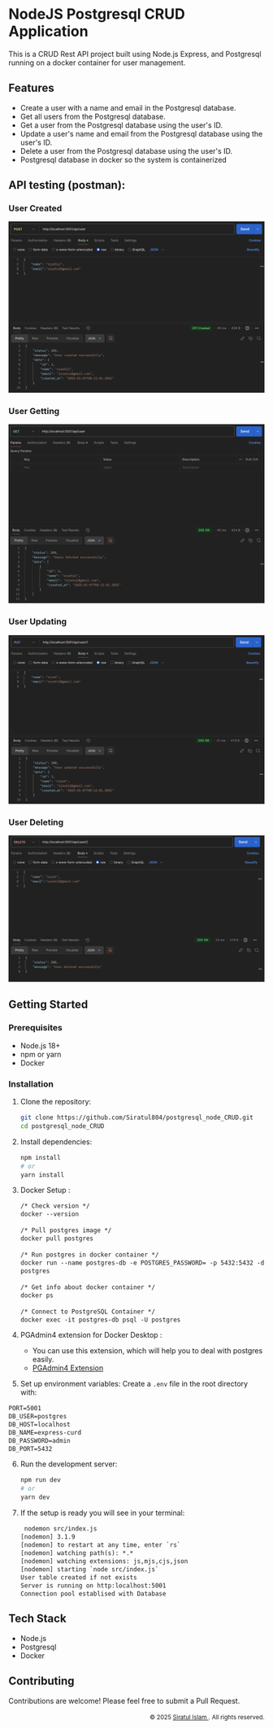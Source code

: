 # NodeJS Postgresql CRUD Application

This is a CRUD Rest API project built using Node.js Express, and Postgresql running on a docker container for user management.


## Features

- Create a user with a name and email in the Postgresql database. 
- Get all users from the Postgresql database. 
- Get a user from the Postgresql database using the user's ID.
- Update a user's name and email from the Postgresql database using the user's ID.
- Delete a user from the Postgresql database using the user's ID.
- Postgresql database in docker so the system is containerized

## API testing (postman):

### User Created
![image](/imgs/post.png)

### User Getting
![image](/imgs/get.png)

### User Updating
![image](/imgs/editby.png)

### User Deleting
![image](/imgs/deleteby.png)


## Getting Started

### Prerequisites

- Node.js 18+ 
- npm or yarn
- Docker 

### Installation

1. Clone the repository:
   ```bash
   git clone https://github.com/Siratul804/postgresql_node_CRUD.git
   cd postgresql_node_CRUD
   ```

2. Install dependencies:
   ```bash
   npm install
   # or
   yarn install
   ```

3. Docker Setup :

   ```
   /* Check version */
   docker --version 

   /* Pull postgres image */
   docker pull postgres 

   /* Run postgres in docker container */
   docker run --name postgres-db -e POSTGRES_PASSWORD= -p 5432:5432 -d postgres

   /* Get info about docker container */
   docker ps

   /* Connect to PostgreSQL Container */
   docker exec -it postgres-db psql -U postgres 
   ```
   
4. PGAdmin4 extension for Docker Desktop :
   - You can use this extension, which will help you to deal with postgres easily.
   -  <a href="https://github.com/marcelo-ochoa/pgadmin4-docker-extension"> PGAdmin4 Extension</a> 

5.  Set up environment variables:
   Create a `.env` file in the root directory with:
   ```env
   PORT=5001
   DB_USER=postgres
   DB_HOST=localhost
   DB_NAME=express-curd
   DB_PASSWORD=admin
   DB_PORT=5432
   ```

6. Run the development server:
   ```bash
   npm run dev
   # or
   yarn dev
   ```

7. If the setup is ready you will see in your terminal:
   ```
    nodemon src/index.js
   [nodemon] 3.1.9
   [nodemon] to restart at any time, enter `rs`
   [nodemon] watching path(s): *.*
   [nodemon] watching extensions: js,mjs,cjs,json
   [nodemon] starting `node src/index.js`
   User table created if not exists
   Server is running on http:localhost:5001
   Connection pool establised with Database
   ```

## Tech Stack

- Node.js
- Postgresql
- Docker


## Contributing

Contributions are welcome! Please feel free to submit a Pull Request.


<p align="right">
  <small>© 2025  <a href="https://github.com/Siratul804">  Siratul Islam </a>. All rights reserved.</small>
</p>

